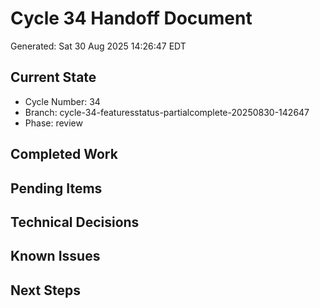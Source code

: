 # Cycle 34 Handoff Document

Generated: Sat 30 Aug 2025 14:26:47 EDT

## Current State
- Cycle Number: 34
- Branch: cycle-34-featuresstatus-partialcomplete-20250830-142647
- Phase: review

## Completed Work
<!-- Updated by each agent as they complete their phase -->

## Pending Items
<!-- Items that need attention in the next phase or cycle -->

## Technical Decisions
<!-- Important technical decisions made during this cycle -->

## Known Issues
<!-- Issues discovered but not yet resolved -->

## Next Steps
<!-- Clear action items for the next agent/cycle -->


